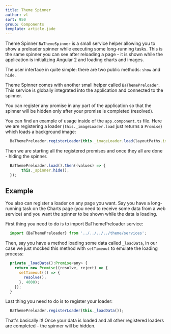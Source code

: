 ```yaml
---
title: Theme Spinner
author: vl
sort: 950
group: Components
template: article.jade
---
```


Theme Spinner `BaThemeSpinner` is a small service helper allowing you to show a preloader spinner while 
executing some long-running tasks.
This is the same spinner you can see after reloading a page - it is shown while the application is initializing Angular 2 and loading charts and images.
 
The user interface in quite simple: there are two public methods: `show` and `hide`.

Theme Spinner comes with another small helper called `BaThemePreloader`. 
This service is globally integrated into the application and connected to the spinner.

You can register any promise in any part of the application so that the spinner will be 
hidden only after your promise is completed (resolved).

You can find an example of usage inside of the `app.component.ts` file.
Here we are registering a loader (`this._imageLoader.load` just returns a `Promise`) which loads a background image:
```javascript
  BaThemePreloader.registerLoader(this._imageLoader.load(layoutPaths.images.root + 'blur-bg-mobile.jpg'));
```

Then we are starting all the registered promises and once they all are done - hiding the spinner.
```javascript
  BaThemePreloader.load().then((values) => {
       this._spinner.hide();
  });
```

## Example
You also can register a loader on any page you want.
Say you have a long-running task on the Charts page (you need to receive some data from a web service) and you want the spinner to be shown while the data is loading.

First thing you need to do is to import BaThemePreloader service:

```javascript
  import {BaThemePreloader} from '../../../../theme/services';
```

Then, say you have a method loading some data called `_loadData`, in our case we just mocked this method with `setTimeout` to emulate the loading process:
```javascript
  private _loadData():Promise<any> {
    return new Promise((resolve, reject) => {
      setTimeout(() => {
        resolve();
      }, 4000);
    });
  }
```

Last thing you need to do is to register your loader:

```javascript
  BaThemePreloader.registerLoader(this._loadData());
```

That's basically it! Once your data is loaded and all other registered loaders are completed - the spinner will be hidden.